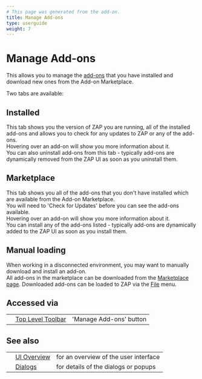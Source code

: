 ```yaml
---
# This page was generated from the add-on.
title: Manage Add-ons
type: userguide
weight: 7
---
```


# Manage Add-ons


This allows you to manage the [add-ons](/docs/desktop/start/features/addons/)
that you have installed and download new ones from the Add-on Marketplace.


Two tabs are available:

## Installed

This tab shows you the version of ZAP you are running, all of the installed add-ons and allows you to check for any updates to ZAP or any of the add-ons.  
Hovering over an add-on will show you more information about it.   
You can also uninstall add-ons from this tab - typically add-ons are dynamically removed from the ZAP UI as soon as you uninstall them.

## Marketplace

This tab shows you all of the add-ons that you don't have installed which are available from the Add-on Marketplace.  
You will need to 'Check for Updates' before you can see the add-ons available.  
Hovering over an add-on will show you more information about it.   
You can install any of the add-ons listed - typically add-ons are dynamically added to the ZAP UI as soon as you install them.

## Manual loading

When working in a disconnected environment, you may want to manually download and install an add-on.   
All add-ons in the marketplace can be downloaded from the [Marketplace page](/addons/). Downloaded add-ons can be loaded to ZAP via the [File](/docs/desktop/ui/tlmenu/file/) menu.

## Accessed via

|   |                                                  |                         |
|---|--------------------------------------------------|-------------------------|
|   | [Top Level Toolbar](/docs/desktop/ui/tltoolbar/) | 'Manage Add-ons' button |

## See also

|   |                                      |                                       |
|---|--------------------------------------|---------------------------------------|
|   | [UI Overview](/docs/desktop/ui/)     | for an overview of the user interface |
|   | [Dialogs](/docs/desktop/ui/dialogs/) | for details of the dialogs or popups  |
